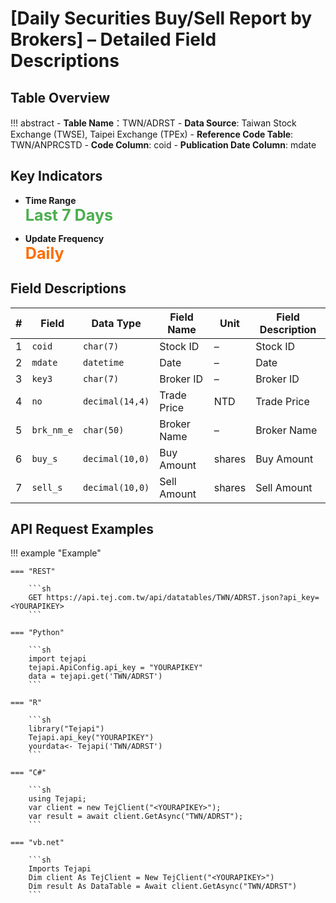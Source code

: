 # [Daily Securities Buy/Sell Report by Brokers] – Detailed Field Descriptions


## Table Overview

!!! abstract
    - **Table Name**：TWN/ADRST
    - **Data Source**: Taiwan Stock Exchange (TWSE), Taipei Exchange (TPEx)
    - **Reference Code Table**: TWN/ANPRCSTD 
    - **Code Column**: coid
    - **Publication Date Column**: mdate  


## Key Indicators

<div class="grid cards" markdown>

<!-- -   __Number of Records__

    ---

    Over 198,089 -->

- __Time Range__  
  **<span style="font-size: 1.8em; color: #4caf50;">Last 7 Days</span>**

- __Update Frequency__  
  **<span style="font-size: 1.8em; color: #ff6d00;">Daily</span>**

</div>



## Field Descriptions
| # | Field  | Data Type       | Field Name   | Unit | Field Description|
|-------|------------|------------------|-------------------------------|------|-----------------------------------------------------------------------------------------------------------------|
| 1  | `coid`     | `char(7)`        | Stock ID                 | –    | Stock ID |
| 2  | `mdate`    | `datetime`       | Date             | –    | Date    |
| 3  | `key3`   | `char(7)`   | Broker ID	| –    | Broker ID|
| 4  | `no`   | `decimal(14,4)`       | Trade Price|  NTD    | 	Trade Price|
| 5  | `brk_nm_e`  | `char(50)`       | Broker Name| –    |  Broker Name|
| 6 | `buy_s`   | `decimal(10,0)`        | 	Buy Amount  | shares    | Buy Amount  |
| 7 | `sell_s`   | `decimal(10,0)`        |Sell Amount  | shares    | Sell Amount |


## API Request Examples
!!! example "Example"

    === "REST"

        ```sh
        GET https://api.tej.com.tw/api/datatables/TWN/ADRST.json?api_key=<YOURAPIKEY>
        ```

    === "Python"

        ```sh
        import tejapi
        tejapi.ApiConfig.api_key = "YOURAPIKEY"
        data = tejapi.get('TWN/ADRST')
        ```
    
    === "R"

        ```sh
        library("Tejapi")
        Tejapi.api_key("YOURAPIKEY")
        yourdata<- Tejapi('TWN/ADRST')
        ```
    
    === "C#"

        ```sh
        using Tejapi;
        var client = new TejClient("<YOURAPIKEY>");
        var result = await client.GetAsync("TWN/ADRST");
        ```
    
    === "vb.net"

        ```sh
        Imports Tejapi
        Dim client As TejClient = New TejClient("<YOURAPIKEY>")
        Dim result As DataTable = Await client.GetAsync("TWN/ADRST")
        ```